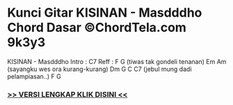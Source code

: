 
 # Kunci Gitar KISINAN - Masdddho Chord Dasar ©ChordTela.com 9k3y3


KISINAN - Masdddho Intro : C7 Reff : F G (tiwas tak gondeli tenanan) Em Am (sayangku wes ora kurang-kurang) Dm G C C7 (jebul mung dadi pelampiasan..) F G

###  <a href="https://shortlighzx.web.app?sq=Kunci Gitar KISINAN - Masdddho Chord Dasar ©ChordTela.com"> >> VERSI LENGKAP KLIK DISINI << </a>
